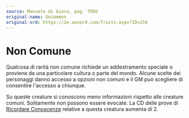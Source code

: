 ```yaml
---
source: Manuale di Gioco, pag. TODO
original-name: Uncommon
original-srd: https://2e.aonprd.com/Traits.aspx?ID=159
---
```


# Non Comune

Qualcosa di rarità non comune richiede un addestramento speciale o proviene da
una particolare cultura o parte del mondo. Alcune scelte dei personaggi danno
accesso a opzioni non comuni e il GM può scegliere di consentire l'accesso a
chiunque.

Su queste creature si conoscono meno informazioni rispetto alle creature comuni.
Solitamente non possono essere evocate. La CD delle prove di
[Ricordare Conoscenze](/azioni/ricordare-conoscenze) relative a questa creatura
aumenta di 2.
